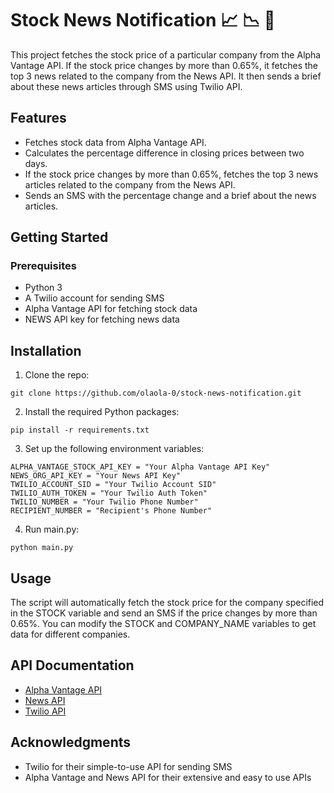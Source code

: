 # Stock News Notification 📈 📉 📰
This project fetches the stock price of a particular company from the Alpha Vantage API. If the stock price changes by more than 0.65%, it fetches the top 3 news related to the company from the News API. It then sends a brief about these news articles through SMS using Twilio API.

## Features
* Fetches stock data from Alpha Vantage API.
* Calculates the percentage difference in closing prices between two days.
* If the stock price changes by more than 0.65%, fetches the top 3 news articles related to the company from the News API.
* Sends an SMS with the percentage change and a brief about the news articles.


## Getting Started
### Prerequisites
* Python 3
* A Twilio account for sending SMS
* Alpha Vantage API for fetching stock data
* NEWS API key for fetching news data


## Installation
1. Clone the repo:
```
git clone https://github.com/olaola-0/stock-news-notification.git
```
2. Install the required Python packages:
```
pip install -r requirements.txt
```
3. Set up the following environment variables:
```
ALPHA_VANTAGE_STOCK_API_KEY = "Your Alpha Vantage API Key"
NEWS_ORG_API_KEY = "Your News API Key"
TWILIO_ACCOUNT_SID = "Your Twilio Account SID"
TWILIO_AUTH_TOKEN = "Your Twilio Auth Token"
TWILIO_NUMBER = "Your Twilio Phone Number"
RECIPIENT_NUMBER = "Recipient's Phone Number"
```
4. Run main.py:
```
python main.py
```

## Usage
The script will automatically fetch the stock price for the company specified in the STOCK variable and send an SMS if the price changes by more than 0.65%. You can modify the STOCK and COMPANY_NAME variables to get data for different companies.


## API Documentation
* [Alpha Vantage API](https://www.alphavantage.co/documentation/)
* [News API](https://newsapi.org/docs)
* [Twilio API](https://www.twilio.com/docs/quickstart/python/sms#overview)


## Acknowledgments
* Twilio for their simple-to-use API for sending SMS
* Alpha Vantage and News API for their extensive and easy to use APIs
